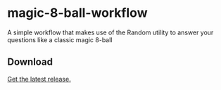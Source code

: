 # magic-8-ball-workflow
 A simple workflow that makes use of the Random utility to answer your questions like a classic magic 8-ball

## Download

[Get the latest release.](https://github.com/alfredapp/magic-8-ball-workflow/releases/download/2021.1/Magic.8.Ball.alfredworkflow)
